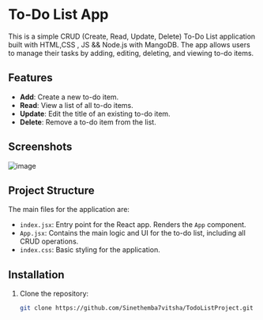 # To-Do List App

This is a simple CRUD (Create, Read, Update, Delete) To-Do List application built with HTML,CSS , JS && Node.js with MangoDB. The app allows users to manage their tasks by adding, editing, deleting, and viewing to-do items.

## Features

- **Add**: Create a new to-do item.
- **Read**: View a list of all to-do items.
- **Update**: Edit the title of an existing to-do item.
- **Delete**: Remove a to-do item from the list.

## Screenshots

![image](https://github.com/user-attachments/assets/09140f2b-08ce-4980-a1d6-8ee32ffe63b3)



## Project Structure

The main files for the application are:
- `index.jsx`: Entry point for the React app. Renders the `App` component.
- `App.jsx`: Contains the main logic and UI for the to-do list, including all CRUD operations.
- `index.css`: Basic styling for the application.

## Installation

1. Clone the repository:
   ```bash
   git clone https://github.com/Sinethemba7vitsha/TodoListProject.git
